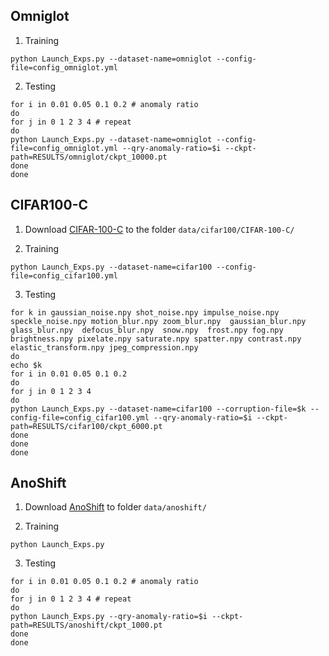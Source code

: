 ## Omniglot

1. Training

```
python Launch_Exps.py --dataset-name=omniglot --config-file=config_omniglot.yml
```

2. Testing 

```
for i in 0.01 0.05 0.1 0.2 # anomaly ratio
do
for j in 0 1 2 3 4 # repeat
do
python Launch_Exps.py --dataset-name=omniglot --config-file=config_omniglot.yml --qry-anomaly-ratio=$i --ckpt-path=RESULTS/omniglot/ckpt_10000.pt
done
done
```

## CIFAR100-C

1. Download [CIFAR-100-C](https://zenodo.org/record/3555552/files/CIFAR-100-C.tar?download=1) to the folder `data/cifar100/CIFAR-100-C/`

2. Training

```
python Launch_Exps.py --dataset-name=cifar100 --config-file=config_cifar100.yml
```

3. Testing

```
for k in gaussian_noise.npy shot_noise.npy impulse_noise.npy speckle_noise.npy motion_blur.npy zoom_blur.npy  gaussian_blur.npy glass_blur.npy  defocus_blur.npy  snow.npy  frost.npy fog.npy brightness.npy pixelate.npy saturate.npy spatter.npy contrast.npy elastic_transform.npy jpeg_compression.npy
do
echo $k
for i in 0.01 0.05 0.1 0.2
do
for j in 0 1 2 3 4
do
python Launch_Exps.py --dataset-name=cifar100 --corruption-file=$k --config-file=config_cifar100.yml --qry-anomaly-ratio=$i --ckpt-path=RESULTS/cifar100/ckpt_6000.pt
done
done
done
```

## AnoShift

1. Download [AnoShift](https://github.com/bit-ml/AnoShift) to folder `data/anoshift/`

2. Training

```
python Launch_Exps.py
```

3. Testing

```
for i in 0.01 0.05 0.1 0.2 # anomaly ratio
do
for j in 0 1 2 3 4 # repeat
do
python Launch_Exps.py --qry-anomaly-ratio=$i --ckpt-path=RESULTS/anoshift/ckpt_1000.pt
done
done
```
